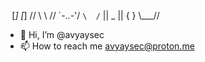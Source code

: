 ⠀[_]    [_]
 //      \\
 \\      //
  \`-..-'/
   `\  /`
     ||    _
     ||   { }
     \\___//
- 👋 Hi, I’m @avyaysec
- 📫 How to reach me avyaysec@proton.me

<!---
avyaysec/avyaysec is a ✨ special ✨ repository because its `README.md` (this file) appears on your GitHub profile.
You can click the Preview link to take a look at your changes.
--->
